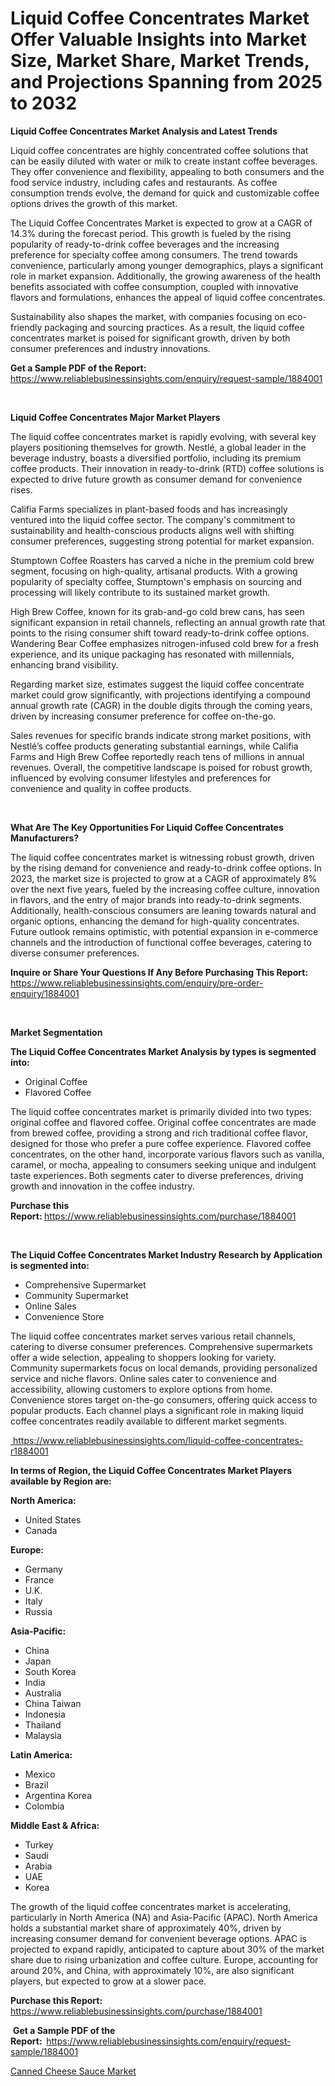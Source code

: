 <p><h1>Liquid Coffee Concentrates Market Offer Valuable Insights into Market Size, Market Share, Market Trends, and Projections Spanning from 2025 to 2032</h1></p><p><strong>Liquid Coffee Concentrates Market Analysis and Latest Trends</strong></p>
<p><p>Liquid coffee concentrates are highly concentrated coffee solutions that can be easily diluted with water or milk to create instant coffee beverages. They offer convenience and flexibility, appealing to both consumers and the food service industry, including cafes and restaurants. As coffee consumption trends evolve, the demand for quick and customizable coffee options drives the growth of this market.</p><p>The Liquid Coffee Concentrates Market is expected to grow at a CAGR of 14.3% during the forecast period. This growth is fueled by the rising popularity of ready-to-drink coffee beverages and the increasing preference for specialty coffee among consumers. The trend towards convenience, particularly among younger demographics, plays a significant role in market expansion. Additionally, the growing awareness of the health benefits associated with coffee consumption, coupled with innovative flavors and formulations, enhances the appeal of liquid coffee concentrates. </p><p>Sustainability also shapes the market, with companies focusing on eco-friendly packaging and sourcing practices. As a result, the liquid coffee concentrates market is poised for significant growth, driven by both consumer preferences and industry innovations.</p></p>
<p><strong>Get a Sample PDF of the Report:&nbsp;</strong> <a href="https://www.reliablebusinessinsights.com/enquiry/request-sample/1884001?utm_campaign=2318&utm_medium=2&utm_source=Github&utm_content=ia&utm_term=07042025&utm_id=liquid-coffee-concentrates">https://www.reliablebusinessinsights.com/enquiry/request-sample/1884001</a></p>
<p>&nbsp;</p>
<p><strong>Liquid Coffee Concentrates Major Market Players</strong></p>
<p><p>The liquid coffee concentrates market is rapidly evolving, with several key players positioning themselves for growth. Nestlé, a global leader in the beverage industry, boasts a diversified portfolio, including its premium coffee products. Their innovation in ready-to-drink (RTD) coffee solutions is expected to drive future growth as consumer demand for convenience rises.</p><p>Califia Farms specializes in plant-based foods and has increasingly ventured into the liquid coffee sector. The company's commitment to sustainability and health-conscious products aligns well with shifting consumer preferences, suggesting strong potential for market expansion.</p><p>Stumptown Coffee Roasters has carved a niche in the premium cold brew segment, focusing on high-quality, artisanal products. With a growing popularity of specialty coffee, Stumptown's emphasis on sourcing and processing will likely contribute to its sustained market growth.</p><p>High Brew Coffee, known for its grab-and-go cold brew cans, has seen significant expansion in retail channels, reflecting an annual growth rate that points to the rising consumer shift toward ready-to-drink coffee options. Wandering Bear Coffee emphasizes nitrogen-infused cold brew for a fresh experience, and its unique packaging has resonated with millennials, enhancing brand visibility.</p><p>Regarding market size, estimates suggest the liquid coffee concentrate market could grow significantly, with projections identifying a compound annual growth rate (CAGR) in the double digits through the coming years, driven by increasing consumer preference for coffee on-the-go.</p><p>Sales revenues for specific brands indicate strong market positions, with Nestlé’s coffee products generating substantial earnings, while Califia Farms and High Brew Coffee reportedly reach tens of millions in annual revenues. Overall, the competitive landscape is poised for robust growth, influenced by evolving consumer lifestyles and preferences for convenience and quality in coffee products.</p></p>
<p>&nbsp;</p>
<p><strong>What Are The Key Opportunities For Liquid Coffee Concentrates Manufacturers?</strong></p>
<p><p>The liquid coffee concentrates market is witnessing robust growth, driven by the rising demand for convenience and ready-to-drink coffee options. In 2023, the market size is projected to grow at a CAGR of approximately 8% over the next five years, fueled by the increasing coffee culture, innovation in flavors, and the entry of major brands into ready-to-drink segments. Additionally, health-conscious consumers are leaning towards natural and organic options, enhancing the demand for high-quality concentrates. Future outlook remains optimistic, with potential expansion in e-commerce channels and the introduction of functional coffee beverages, catering to diverse consumer preferences.</p></p>
<p><strong>Inquire or Share Your Questions If Any Before Purchasing This Report:</strong> <a href="https://www.reliablebusinessinsights.com/enquiry/pre-order-enquiry/1884001?utm_campaign=2318&utm_medium=2&utm_source=Github&utm_content=ia&utm_term=07042025&utm_id=liquid-coffee-concentrates">https://www.reliablebusinessinsights.com/enquiry/pre-order-enquiry/1884001</a></p>
<p>&nbsp;</p>
<p><strong>Market Segmentation</strong></p>
<p><strong>The Liquid Coffee Concentrates Market Analysis by types is segmented into:</strong></p>
<p><ul><li>Original Coffee</li><li>Flavored Coffee</li></ul></p>
<p><p>The liquid coffee concentrates market is primarily divided into two types: original coffee and flavored coffee. Original coffee concentrates are made from brewed coffee, providing a strong and rich traditional coffee flavor, designed for those who prefer a pure coffee experience. Flavored coffee concentrates, on the other hand, incorporate various flavors such as vanilla, caramel, or mocha, appealing to consumers seeking unique and indulgent taste experiences. Both segments cater to diverse preferences, driving growth and innovation in the coffee industry.</p></p>
<p><strong>Purchase this Report:&nbsp;</strong><a href="https://www.reliablebusinessinsights.com/purchase/1884001?utm_campaign=2318&utm_medium=2&utm_source=Github&utm_content=ia&utm_term=07042025&utm_id=liquid-coffee-concentrates">https://www.reliablebusinessinsights.com/purchase/1884001</a></p>
<p>&nbsp;</p>
<p><strong>The Liquid Coffee Concentrates Market Industry Research by Application is segmented into:</strong></p>
<p><ul><li>Comprehensive Supermarket</li><li>Community Supermarket</li><li>Online Sales</li><li>Convenience Store</li></ul></p>
<p><p>The liquid coffee concentrates market serves various retail channels, catering to diverse consumer preferences. Comprehensive supermarkets offer a wide selection, appealing to shoppers looking for variety. Community supermarkets focus on local demands, providing personalized service and niche flavors. Online sales cater to convenience and accessibility, allowing customers to explore options from home. Convenience stores target on-the-go consumers, offering quick access to popular products. Each channel plays a significant role in making liquid coffee concentrates readily available to different market segments.</p></p>
<p><a href="https://www.reliablebusinessinsights.com/liquid-coffee-concentrates-r1884001?utm_campaign=2318&utm_medium=2&utm_source=Github&utm_content=ia&utm_term=07042025&utm_id=liquid-coffee-concentrates">&nbsp;https://www.reliablebusinessinsights.com/liquid-coffee-concentrates-r1884001</a></p>
<p><strong>In terms of Region, the Liquid Coffee Concentrates Market Players available by Region are:</strong></p>
<p>
    <p> <strong> North America: </strong>
        <ul>
            <li>United States</li>
            <li>Canada</li>
        </ul>
        </p> 
    <p> <strong> Europe: </strong>
        <ul>
            <li>Germany</li>
            <li>France</li>
            <li>U.K.</li>
            <li>Italy</li>
            <li>Russia</li>
        </ul>
        </p> 
    <p> <strong> Asia-Pacific: </strong>
        <ul>
            <li>China</li>
            <li>Japan</li>
            <li>South Korea</li>
            <li>India</li>
            <li>Australia</li>
            <li>China Taiwan</li>
            <li>Indonesia</li>
            <li>Thailand</li>
            <li>Malaysia</li>
        </ul>
        </p> 
    <p> <strong> Latin America: </strong>
        <ul>
            <li>Mexico</li>
            <li>Brazil</li>
            <li>Argentina Korea</li>
            <li>Colombia</li>
        </ul>
        </p> 
    <p> <strong> Middle East & Africa: </strong>
        <ul>
            <li>Turkey</li>
            <li>Saudi</li>
            <li>Arabia</li>
            <li>UAE</li>
            <li>Korea</li>
        </ul>
    </p>
    </p>
<p><p>The growth of the liquid coffee concentrates market is accelerating, particularly in North America (NA) and Asia-Pacific (APAC). North America holds a substantial market share of approximately 40%, driven by increasing consumer demand for convenient beverage options. APAC is projected to expand rapidly, anticipated to capture about 30% of the market share due to rising urbanization and coffee culture. Europe, accounting for around 20%, and China, with approximately 10%, are also significant players, but expected to grow at a slower pace.</p></p>
<p><strong>Purchase this Report: </strong><a href="https://www.reliablebusinessinsights.com/purchase/1884001?utm_campaign=2318&utm_medium=2&utm_source=Github&utm_content=ia&utm_term=07042025&utm_id=liquid-coffee-concentrates">https://www.reliablebusinessinsights.com/purchase/1884001</a></p>
<p>&nbsp;<strong>Get a Sample PDF of the Report:&nbsp;&nbsp;</strong><a href="https://www.reliablebusinessinsights.com/enquiry/request-sample/1884001?utm_campaign=2318&utm_medium=2&utm_source=Github&utm_content=ia&utm_term=07042025&utm_id=liquid-coffee-concentrates">https://www.reliablebusinessinsights.com/enquiry/request-sample/1884001</a></p>
<p><strong></strong></p>
<p><p><a href="https://github.com/arocasanzib6/Market-Research-Report-List-1/blob/main/canned-cheese-sauce-market.md?utm_campaign=2318&utm_medium=2&utm_source=Github&utm_content=ia&utm_term=07042025&utm_id=liquid-coffee-concentrates">Canned Cheese Sauce Market</a></p></p>